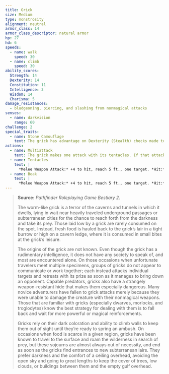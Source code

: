 ```yaml
---
title: Grick
size: Medium
type: monstrosity
alignment: neutral
armor_class: 14
armor_class_descriptor: natural armor
hp: 27
hd: 6
speeds:
  - name: walk
    speed: 30
  - name: climb
    speed: 30
ability_scores:
  Strength: 14
  Dexterity: 14
  Constitution: 11
  Intelligence: 3
  Wisdom: 14
  Charisma: 5
damage_resistances:
  - bludgeoning, piercing, and slashing from nonmagical attacks
senses:
  - name: darkvision
    range: 60
challenge: 2
special_traits:
  - name: Stone Camouflage
    text: The grick has advantage on Dexterity (Stealth) checks made to hide in rocky terrain.
actions:
  - name: Multiattack
    text: The grick makes one attack with its tentacles. If that attack hits, the grick can make one beak attack against the same target.
  - name: Tentacles
    text: |
      *Melee Weapon Attack:* +4 to hit, reach 5 ft., one target. *Hit:* 9 (2d6 + 2) slashing damage.
  - name: Beak
    text: |
      *Melee Weapon Attack:* +4 to hit, reach 5 ft., one target. *Hit:* 5 (1d6 + 2) piercing damage.
---
```


> **Source:** *Pathfinder Roleplaying Game Bestiary 2*.
>
> The worm-like grick is a terror of the caverns and tunnels in which it dwells, lying in wait near heavily traveled underground passages or subterranean cities for the chance to reach forth from the darkness and take its prey. Those laid low by a grick are rarely consumed on the spot. Instead, fresh food is hauled back to the grick’s lair in a tight burrow or high on a cavern ledge, where it is consumed in small bites at the grick’s leisure.
>
> The origins of the grick are not known. Even though the grick has a rudimentary intelligence, it does not have any society to speak of, and most are encountered alone. On those occasions when unfortunate travelers meet multiple specimens, groups of gricks do not appear to communicate or work together; each instead attacks individual targets and retreats with its prize as soon as it manages to bring down an opponent. Capable predators, gricks also have a strangely weapon-resistant hide that makes them especially dangerous. Many novice adventurers have fallen to grick attacks merely because they were unable to damage the creature with their nonmagical weapons. Those that are familiar with gricks (especially dwarves, morlocks, and troglodytes) know the best strategy for dealing with them is to fall back and wait for more powerful or magical reinforcements.
>
> Gricks rely on their dark coloration and ability to climb walls to keep them out of sight until they’re ready to spring an ambush. On occasions when food is scarce in a given region, gricks have been known to travel to the surface and roam the wilderness in search of prey, but these sojourns are almost always out of necessity, and end as soon as the gricks find entrances to new subterranean lairs. They prefer darkness and the comfort of a ceiling overhead, avoiding the open sky and going to great lengths to keep the cover of trees, low clouds, or buildings between them and the empty gulf overhead.
